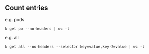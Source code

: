 ## Count entries
e.g. pods
    
    k get po --no-headers | wc -l

e.g. all

    k get all --no-headers --selector key=value,key-2=value | wc -l